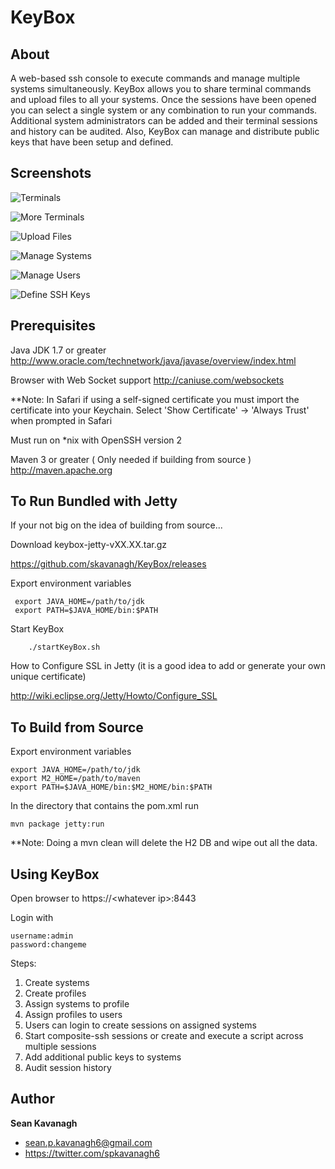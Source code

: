KeyBox
======

About
-----
A web-based ssh console to execute commands and manage multiple systems
simultaneously. KeyBox allows you to share terminal commands and upload files to
all your systems. Once the sessions have been opened you can select a single
system or any combination to run your commands.  Additional system
administrators can be added and their terminal sessions and history can be
audited. Also, KeyBox can manage and distribute public keys that have been setup
and defined.

Screenshots
-----------

![Terminals](https://freecode.com/screenshots/64/42/64429c74e1a5b4d9b7d26c490282150a_medium.png)

![More Terminals](https://freecode.com/screenshots/a0/44/a044b3e11cc1af453e8fe5b9731bd6a5_medium.png)

![Upload Files](https://freecode.com/screenshots/e6/76/e676fe542b08188cff1fdbceea15adf4_medium.png)

![Manage Systems](https://freecode.com/screenshots/71/e6/71e6464744ae95d2d03ab5bbe5a576e1_medium.png)

![Manage Users](https://freecode.com/screenshots/c0/a3/c0a3b758c80c3a634e3327f55c4293f2_medium.png)

![Define SSH Keys](https://freecode.com/screenshots/16/f9/16f94a2734f3b509df2dca9efe79cbc5_medium.png)


Prerequisites
-------------
Java JDK 1.7 or greater
http://www.oracle.com/technetwork/java/javase/overview/index.html

Browser with Web Socket support
http://caniuse.com/websockets

**Note: In Safari if using a self-signed certificate you must import the certificate into your Keychain.
Select 'Show Certificate' -> 'Always Trust' when prompted in Safari

Must run on *nix with OpenSSH version 2

Maven 3 or greater  ( Only needed if building from source )
http://maven.apache.org

To Run Bundled with Jetty
------
If your not big on the idea of building from source...

Download keybox-jetty-vXX.XX.tar.gz

https://github.com/skavanagh/KeyBox/releases

Export environment variables

     export JAVA_HOME=/path/to/jdk
     export PATH=$JAVA_HOME/bin:$PATH

Start KeyBox

        ./startKeyBox.sh

How to Configure SSL in Jetty
(it is a good idea to add or generate your own unique certificate)

http://wiki.eclipse.org/Jetty/Howto/Configure_SSL

To Build from Source
------
Export environment variables

    export JAVA_HOME=/path/to/jdk
    export M2_HOME=/path/to/maven
    export PATH=$JAVA_HOME/bin:$M2_HOME/bin:$PATH

In the directory that contains the pom.xml run

	mvn package jetty:run

**Note: Doing a mvn clean will delete the H2 DB and wipe out all the data.

Using KeyBox
------
Open browser to https://\<whatever ip\>:8443

Login with

	username:admin
	password:changeme

Steps:

1. Create systems
2. Create profiles
3. Assign systems to profile
4. Assign profiles to users
5. Users can login to create sessions on assigned systems
6. Start composite-ssh sessions or create and execute a script across multiple sessions
7. Add additional public keys to systems
8. Audit session history

Author
------
**Sean Kavanagh**

+ sean.p.kavanagh6@gmail.com
+ https://twitter.com/spkavanagh6


